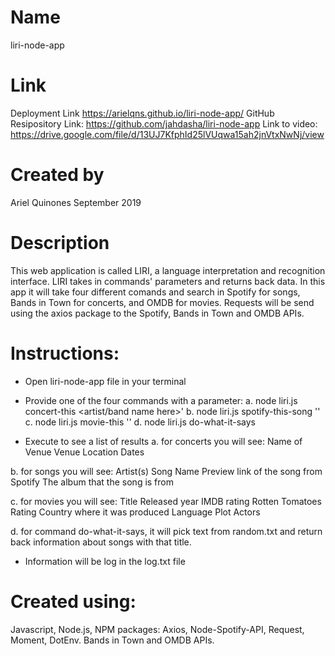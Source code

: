 
# Name
liri-node-app

# Link
Deployment Link https://arielqns.github.io/liri-node-app/
GitHub Resipository Link: https://github.com/jahdasha/liri-node-app
Link to video: https://drive.google.com/file/d/13UJ7KfphId25lVUqwa15ah2jnVtxNwNj/view

# Created by
Ariel Quinones September 2019

# Description
This web application is called LIRI, a language interpretation and recognition interface. LIRI takes in commands' parameters and returns back data. In this app it will take four different comands and search in Spotify for songs, Bands in Town for concerts, and OMDB for movies. Requests will be send using the axios package to the Spotify, Bands in Town and OMDB APIs.


# Instructions:
- Open liri-node-app file in your terminal

- Provide one of the four commands with a parameter:
a. node liri.js concert-this <artist/band name here>'
b. node liri.js spotify-this-song '<song name here>'
c. node liri.js movie-this '<movie name here>'
d. node liri.js do-what-it-says 

- Execute to see a list of results
 a. for concerts you will see:
 Name of Venue
 Venue Location 
 Dates

 b. for songs you will see:
 Artist(s)
 Song Name
 Preview link of the song from Spotify
 The album that the song is from

 c. for movies you will see:
 Title
 Released year
 IMDB rating
 Rotten Tomatoes Rating
 Country where it was produced
 Language
 Plot
 Actors

 d. for command do-what-it-says, it will pick text from random.txt and return back information about songs with that title. 


- Information will be log in the log.txt file




# Created using: 
Javascript, Node.js, NPM packages: Axios, Node-Spotify-API, Request, Moment, DotEnv. Bands in Town and OMDB APIs. 
